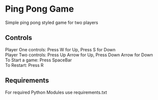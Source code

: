 # Ping Pong Game

Simple ping pong styled game for two players

## Controls

Player One controls:     Press W for Up, Press S for Down <br />
Player Two controls:     Press Up Arrow for Up, Press Down Arrow for Down <br />
To Start a game:         Press SpaceBar <br />
To Restart:              Press R <br />

## Requirements

For required Python Modules use requirements.txt



